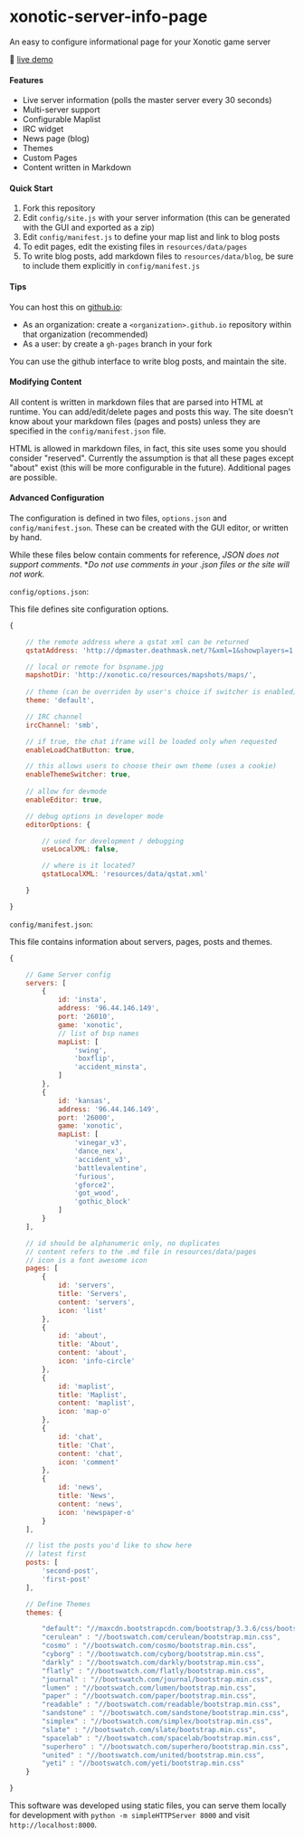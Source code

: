 # xonotic-server-info-page
An easy to configure informational page for your Xonotic game server

:link: [live demo](http://z.github.io/xonotic-server-info-page)

#### Features
* Live server information (polls the master server every 30 seconds)
* Multi-server support
* Configurable Maplist
* IRC widget
* News page (blog)
* Themes
* Custom Pages
* Content written in Markdown

#### Quick Start

1. Fork this repository
2. Edit `config/site.js` with your server information (this can be generated with the GUI and exported as a zip)
3. Edit `config/manifest.js` to define your map list and link to blog posts
4. To edit pages, edit the existing files in `resources/data/pages`
4. To write blog posts, add markdown files to `resources/data/blog`, be sure to include them explicitly in `config/manifest.js`

#### Tips
You can host this on [github.io](https://pages.github.com/):
  * As an organization: create a `<organization>.github.io` repository within that organization (recommended)
  * As a user: by create a `gh-pages` branch in your fork

You can use the github interface to write blog posts, and maintain the site.

#### Modifying Content

All content is written in markdown files that are parsed into HTML at runtime. You can add/edit/delete pages and posts this way. The site doesn't know about your markdown files (pages and posts) unless they are specified in the `config/manifest.json` file.

HTML is allowed in markdown files, in fact, this site uses some you should consider "reserved". Currently the assumption is that all these pages except "about" exist (this will be more configurable in the future). Additional pages are possible.

#### Advanced Configuration

The configuration is defined in two files, `options.json` and `config/manifest.json`. These can be created with the GUI editor, or written by hand.

While these files below contain comments for reference, *JSON does not support comments*. **Do not use comments in your *.json files or the site will not work.**

`config/options.json`:

This file defines site configuration options.

```js
{

    // the remote address where a qstat xml can be returned
    qstatAddress: 'http://dpmaster.deathmask.net/?&xml=1&showplayers=1',

    // local or remote for bspname.jpg
    mapshotDir: 'http://xonotic.co/resources/mapshots/maps/',
    
    // theme (can be overriden by user's choice if switcher is enabled)
    theme: 'default',

    // IRC channel
    ircChannel: 'smb',

    // if true, the chat iframe will be loaded only when requested
    enableLoadChatButton: true,

    // this allows users to choose their own theme (uses a cookie)
    enableThemeSwitcher: true,
    
    // allow for devmode
    enableEditor: true,

    // debug options in developer mode
    editorOptions: {

        // used for development / debugging
        useLocalXML: false,

        // where is it located?
        qstatLocalXML: 'resources/data/qstat.xml'

    }

}
```

`config/manifest.json`:

This file contains information about servers, pages, posts and themes.

```js
{

    // Game Server config
    servers: [
        {
            id: 'insta',
            address: '96.44.146.149',
            port: '26010',
            game: 'xonotic',
            // list of bsp names
            mapList: [
                'swing',
                'boxflip',
                'accident_minsta',
            ]
        },
        {
            id: 'kansas',
            address: '96.44.146.149',
            port: '26000',
            game: 'xonotic',
            mapList: [
                'vinegar_v3',
                'dance_nex',
                'accident_v3',
                'battlevalentine',
                'furious',
                'gforce2',
                'got_wood',
                'gothic_block'
            ]
        }
    ],

    // id should be alphanumeric only, no duplicates
    // content refers to the .md file in resources/data/pages
    // icon is a font awesome icon
    pages: [
        {
            id: 'servers',
            title: 'Servers',
            content: 'servers',
            icon: 'list'
        },
        {
            id: 'about',
            title: 'About',
            content: 'about',
            icon: 'info-circle'
        },
        {
            id: 'maplist',
            title: 'Maplist',
            content: 'maplist',
            icon: 'map-o'
        },
        {
            id: 'chat',
            title: 'Chat',
            content: 'chat',
            icon: 'comment'
        },
        {
            id: 'news',
            title: 'News',
            content: 'news',
            icon: 'newspaper-o'
        }
    ],

    // list the posts you'd like to show here
    // latest first
    posts: [
        'second-post',
        'first-post'
    ],

    // Define Themes
    themes: {

        "default": "//maxcdn.bootstrapcdn.com/bootstrap/3.3.6/css/bootstrap.min.css",
        "cerulean" : "//bootswatch.com/cerulean/bootstrap.min.css",
        "cosmo" : "//bootswatch.com/cosmo/bootstrap.min.css",
        "cyborg" : "//bootswatch.com/cyborg/bootstrap.min.css",
        "darkly" : "//bootswatch.com/darkly/bootstrap.min.css",
        "flatly" : "//bootswatch.com/flatly/bootstrap.min.css",
        "journal" : "//bootswatch.com/journal/bootstrap.min.css",
        "lumen" : "//bootswatch.com/lumen/bootstrap.min.css",
        "paper" : "//bootswatch.com/paper/bootstrap.min.css",
        "readable" : "//bootswatch.com/readable/bootstrap.min.css",
        "sandstone" : "//bootswatch.com/sandstone/bootstrap.min.css",
        "simplex" : "//bootswatch.com/simplex/bootstrap.min.css",
        "slate" : "//bootswatch.com/slate/bootstrap.min.css",
        "spacelab" : "//bootswatch.com/spacelab/bootstrap.min.css",
        "superhero" : "//bootswatch.com/superhero/bootstrap.min.css",
        "united" : "//bootswatch.com/united/bootstrap.min.css",
        "yeti" : "//bootswatch.com/yeti/bootstrap.min.css"
    }

}
```

This software was developed using static files, you can serve them locally for development with `python -m simpleHTTPServer 8000` and visit `http://localhost:8000`.
